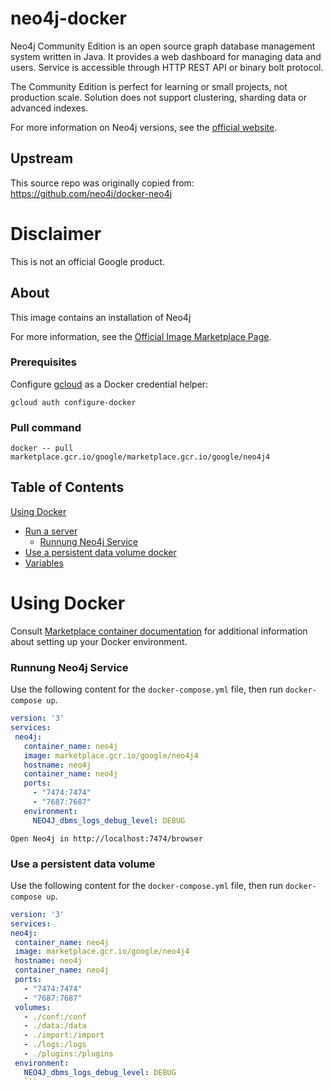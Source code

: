 # neo4j-docker

Neo4j Community Edition is an open source graph database management system written in Java.
It provides a web dashboard for managing data and users.
Service is accessible through HTTP REST API or binary bolt protocol.

The Community Edition is perfect for learning or small projects, not production scale.
Solution does not support clustering, sharding data or advanced indexes.

For more information on Neo4j versions, see the [official website](https://neo4j.com/subscriptions/#editions).

## Upstream

This source repo was originally copied from: https://github.com/neo4j/docker-neo4j

# Disclaimer

This is not an official Google product.

## About
This image contains an installation of Neo4j

For more information, see the
[Official Image Marketplace Page](marketplace.gcr.io/google/neo4j4).

### Prerequisites

Configure [gcloud](https://cloud.google.com/sdk/gcloud/) as a Docker credential helper:

```shell
gcloud auth configure-docker
```
### Pull command

```shell
docker -- pull marketplace.gcr.io/google/marketplace.gcr.io/google/neo4j4
```
## Table of Contents

 [Using Docker](#using-docker)
  * [Run a  server](#run-a-activemq-server-docker)
    * [Runnung Neo4j Service](#Runnung-Neo4j-service)
  * [Use a persistent data volume docker](#Use-a-persistent-data-volume)
  * [Variables](#Variables)

# Using Docker

Consult [Marketplace container documentation](https://cloud.google.com/marketplace/docs/container-images)
for additional information about setting up your Docker environment.

### <a name="Runnung-Neo4j-service"></a>Runnung Neo4j Service

Use the following content for the `docker-compose.yml` file, then run `docker-compose up`.

 ```yaml
version: '3'
services:
  neo4j:
    container_name: neo4j
    image: marketplace.gcr.io/google/neo4j4
    hostname: neo4j
    container_name: neo4j
    ports:
      - "7474:7474"
      - "7687:7687"
    environment:
      NEO4J_dbms_logs_debug_level: DEBUG 
  ```
 ``` Open Neo4j in http://localhost:7474/browser ```
     
     
   ### <a name="use-a-persistent-data-volume-docker"></a>Use a persistent data volume
   
   Use the following content for the `docker-compose.yml` file, then run `docker-compose up`.
   
   ```yaml
version: '3'
services:
  neo4j:
    container_name: neo4j
    image: marketplace.gcr.io/google/neo4j4
    hostname: neo4j
    container_name: neo4j
    ports:
      - "7474:7474"
      - "7687:7687"
    volumes:
      - ./conf:/conf
      - ./data:/data
      - ./import:/import
      - ./logs:/logs
      - ./plugins:/plugins
    environment:
      NEO4J_dbms_logs_debug_level: DEBUG 
      ```
